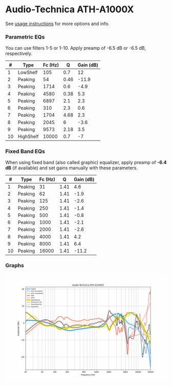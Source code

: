 # Audio-Technica ATH-A1000X
See [usage instructions](https://github.com/jaakkopasanen/AutoEq#usage) for more options and info.

### Parametric EQs
You can use filters 1-5 or 1-10. Apply preamp of -6.5 dB or -6.5 dB, respectively.

|   # | Type      |   Fc (Hz) |    Q |   Gain (dB) |
|-----|-----------|-----------|------|-------------|
|   1 | LowShelf  |       105 | 0.7  |        12   |
|   2 | Peaking   |        54 | 0.46 |       -11.9 |
|   3 | Peaking   |      1714 | 0.6  |        -4.9 |
|   4 | Peaking   |      4580 | 0.38 |         5.3 |
|   5 | Peaking   |      6897 | 2.1  |         2.3 |
|   6 | Peaking   |       310 | 2.3  |         0.6 |
|   7 | Peaking   |      1704 | 4.68 |         2.3 |
|   8 | Peaking   |      2045 | 6    |        -3.6 |
|   9 | Peaking   |      9573 | 2.18 |         3.5 |
|  10 | HighShelf |     10000 | 0.7  |        -7   |

### Fixed Band EQs
When using fixed band (also called graphic) equalizer, apply preamp of **-6.4 dB** (if available) and set gains manually with these parameters.

|   # | Type    |   Fc (Hz) |    Q |   Gain (dB) |
|-----|---------|-----------|------|-------------|
|   1 | Peaking |        31 | 1.41 |         4.6 |
|   2 | Peaking |        62 | 1.41 |        -1.9 |
|   3 | Peaking |       125 | 1.41 |        -2.6 |
|   4 | Peaking |       250 | 1.41 |        -1.4 |
|   5 | Peaking |       500 | 1.41 |        -0.8 |
|   6 | Peaking |      1000 | 1.41 |        -2.1 |
|   7 | Peaking |      2000 | 1.41 |        -2.6 |
|   8 | Peaking |      4000 | 1.41 |         4.2 |
|   9 | Peaking |      8000 | 1.41 |         6.4 |
|  10 | Peaking |     16000 | 1.41 |       -11.2 |

### Graphs
![](./Audio-Technica%20ATH-A1000X.png)
